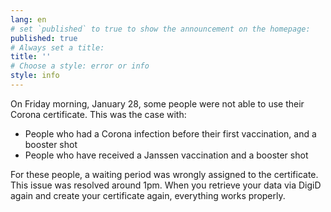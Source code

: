 ```yaml
---
lang: en
# set `published` to true to show the announcement on the homepage:
published: true
# Always set a title:
title: ''
# Choose a style: error or info
style: info
---
```

On Friday morning, January 28, some people were not able to use their Corona certificate. This was the case with:

- People who had a Corona infection before their first vaccination, and a booster shot
- People who have received a Janssen vaccination and a booster shot

For these people, a waiting period was wrongly assigned to the certificate. This issue was resolved around 1pm. When you retrieve your data via DigiD again and create your certificate again, everything works properly.
